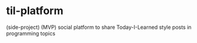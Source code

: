 # til-platform
(side-project) (MVP) social platform to share Today-I-Learned style posts in programming topics
